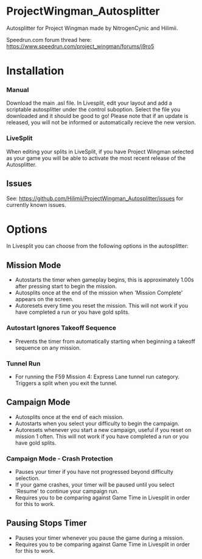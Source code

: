 # ProjectWingman_Autosplitter
Autosplitter for Project Wingman made by NitrogenCynic and Hilimii.

Speedrun.com forum thread here: https://www.speedrun.com/project_wingman/forums/j9ro5

# Installation
### Manual
Download the main .asl file. In Livesplit, edit your layout and add a scriptable autosplitter under the control suboption. Select the file you downloaded and it should be good to go! Please note that if an update is released, you will not be informed or automatically recieve the new version.
### LiveSplit
When editing your splits in LiveSplit, if you have Project Wingman selected as your game you will be able to activate the most recent release of the Autosplitter.

## Issues
See: https://github.com/Hilimii/ProjectWingman_Autosplitter/issues for currently known issues.

# Options
In Livesplit you can choose from the following options in the autosplitter:

## Mission Mode
* Autostarts the timer when gameplay begins, this is approximately 1.00s after pressing start to begin the mission.
* Autosplits once at the end of the mission when 'Mission Complete' appears on the screen.
* Autoresets every time you reset the mission. This will not work if you have completed a run or you have gold splits.
### Autostart Ignores Takeoff Sequence
* Prevents the timer from automatically starting when beginning a takeoff sequence on any mission.
### Tunnel Run
* For running the F59 Mission 4: Express Lane tunnel run category. Triggers a split when you exit the tunnel.
## Campaign Mode
* Autosplits once at the end of each mission.
* Autostarts when you select your difficulty to begin the campaign.
* Autoresets whenever you start a new campaign, useful if you reset on mission 1 often. This will not work if you have completed a run or you have gold splits.
### Campaign Mode - Crash Protection
* Pauses your timer if you have not progressed beyond difficulty selection.
* If your game crashes, your timer will be paused until you select 'Resume' to continue your campaign run.
* Requires you to be comparing against Game Time in Livesplit in order for this to work.
## Pausing Stops Timer
* Pauses your timer whenever you pause the game during a mission.
* Requires you to be comparing against Game Time in Livesplit in order for this to work.
